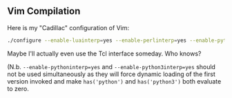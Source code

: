 ## Vim Compilation

Here is my "Cadillac" configuration of Vim:

```bash
./configure --enable-luainterp=yes --enable-perlinterp=yes --enable-python3interp=yes --enable-tclinterp=yes --enable-rubyinterp=yes --enable-terminal --enable-multibyte --enable-gui=gtk3
```

Maybe I'll actually even use the Tcl interface someday. Who knows?

(N.b. `--enable-pythoninterp=yes` and `--enable-python3interp=yes` should not
be used simultaneously as they will force dynamic loading of the first version
invoked and make `has('python')` and `has('python3')` both evaluate to zero.

